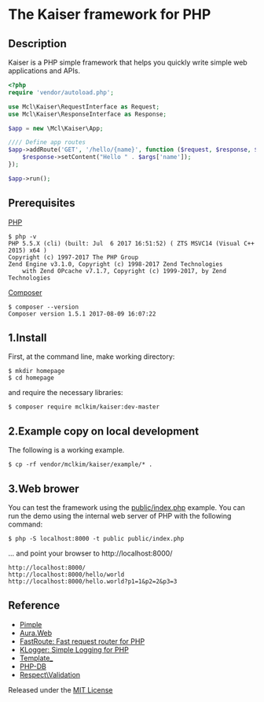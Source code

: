 # The Kaiser framework for PHP

## Description

Kaiser is a PHP simple framework that helps you quickly write simple web applications and APIs.

```php
<?php
require 'vendor/autoload.php';

use Mcl\Kaiser\RequestInterface as Request;
use Mcl\Kaiser\ResponseInterface as Response;

$app = new \Mcl\Kaiser\App;

//// Define app routes
$app->addRoute('GET', '/hello/{name}', function ($request, $response, $args) {
    $response->setContent("Hello " . $args['name']);
});

$app->run();
```

## Prerequisites

[PHP](http://php.net/)
```
$ php -v
PHP 5.5.X (cli) (built: Jul  6 2017 16:51:52) ( ZTS MSVC14 (Visual C++ 2015) x64 )
Copyright (c) 1997-2017 The PHP Group
Zend Engine v3.1.0, Copyright (c) 1998-2017 Zend Technologies
    with Zend OPcache v7.1.7, Copyright (c) 1999-2017, by Zend Technologies
```
[Composer](https://getcomposer.org/)
```
$ composer --version
Composer version 1.5.1 2017-08-09 16:07:22
```

## 1.Install
First, at the command line, make working directory:
```
$ mkdir homepage
$ cd homepage
```
and require the necessary libraries:
```
$ composer require mclkim/kaiser:dev-master
```

## 2.Example copy on local development
The following is a working example. 
```
$ cp -rf vendor/mclkim/kaiser/example/* .
```

## 3.Web brower
You can test the framework using the [public/index.php](public/index.php)
example. You can run the demo using the internal web server of PHP with the
following command:
```
$ php -S localhost:8000 -t public public/index.php
```
... and point your browser to http://localhost:8000/ 

```
http://localhost:8000/
http://localhost:8000/hello/world
http://localhost:8000/hello.world?p1=1&p2=2&p3=3
```
## Reference
 * [Pimple](https://github.com/silexphp/Pimple)
 * [Aura.Web](https://github.com/auraphp/Aura.Web)
 * [FastRoute: Fast request router for PHP](https://github.com/nikic/FastRoute)
 * [KLogger: Simple Logging for PHP](https://github.com/katzgrau/KLogger) 
 * [Template_](http://www.xtac.net)
 * [PHP-DB](https://github.com/delight-im/PHP-DB)
 * [Respect\Validation](https://github.com/Respect/Validation)

Released under the [MIT License](LICENSE)